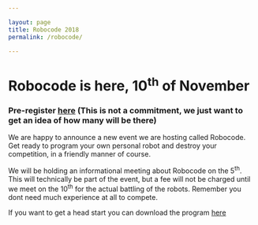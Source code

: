 ```yaml
---

layout: page
title: Robocode 2018
permalink: /robocode/

---
```


# Robocode is here, 10<sup>th</sup> of November 

### Pre-register [here][prereg] (This is not a commitment, we just want to get an idea of how many will be there)

We are happy to announce a new event we are hosting called Robocode. Get ready to program your own personal robot and destroy your competition, in a friendly manner of course. 

We will be holding an informational meeting about Robocode on the 5<sup>th</sup>. This will technically be part of the event, but a fee will not be charged until we meet on the 10<sup>th</sup> for the actual battling of the robots. Remember you dont need much experience at all to compete. 

If you want to get a head start you can download the program [here][robocode]


[robocode]: https://robocode.sourceforge.io/
[prereg]: https://docs.google.com/forms/d/e/1FAIpQLSchsn5GW4XCcQAdmWlcy_RlRr8HXViZeXF0hDagANh5dkHEhQ/viewform